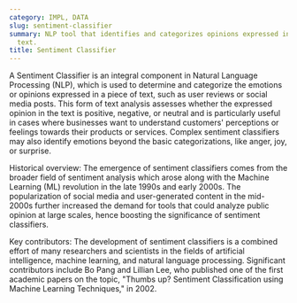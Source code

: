 ```yaml
---
category: IMPL, DATA
slug: sentiment-classifier
summary: NLP tool that identifies and categorizes opinions expressed in a piece of
  text.
title: Sentiment Classifier
---
```


A Sentiment Classifier is an integral component in Natural Language Processing (NLP), which is used to determine and categorize the emotions or opinions expressed in a piece of text, such as user reviews or social media posts. This form of text analysis assesses whether the expressed opinion in the text is positive, negative, or neutral and is particularly useful in cases where businesses want to understand customers' perceptions or feelings towards their products or services. Complex sentiment classifiers may also identify emotions beyond the basic categorizations, like anger, joy, or surprise.

Historical overview: The emergence of sentiment classifiers comes from the broader field of sentiment analysis which arose along with the Machine Learning (ML) revolution in the late 1990s and early 2000s. The popularization of social media and user-generated content in the mid-2000s further increased the demand for tools that could analyze public opinion at large scales, hence boosting the significance of sentiment classifiers.

Key contributors: The development of sentiment classifiers is a combined effort of many researchers and scientists in the fields of artificial intelligence, machine learning, and natural language processing. Significant contributors include Bo Pang and Lillian Lee, who published one of the first academic papers on the topic, "Thumbs up? Sentiment Classification using Machine Learning Techniques," in 2002.
